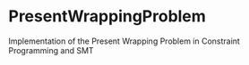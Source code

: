 # PresentWrappingProblem
Implementation of the Present Wrapping Problem in Constraint Programming and SMT
